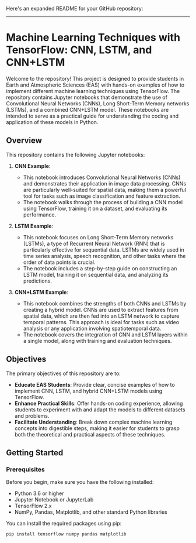 Here's an expanded README for your GitHub repository:

---

# Machine Learning Techniques with TensorFlow: CNN, LSTM, and CNN+LSTM

Welcome to the repository! This project is designed to provide students in Earth and Atmospheric Sciences (EAS) with hands-on examples of how to implement different machine learning techniques using TensorFlow. The repository contains Jupyter notebooks that demonstrate the use of Convolutional Neural Networks (CNNs), Long Short-Term Memory networks (LSTMs), and a combined CNN+LSTM model. These notebooks are intended to serve as a practical guide for understanding the coding and application of these models in Python.

## Overview

This repository contains the following Jupyter notebooks:

1. **CNN Example**: 
   - This notebook introduces Convolutional Neural Networks (CNNs) and demonstrates their application in image data processing. CNNs are particularly well-suited for spatial data, making them a powerful tool for tasks such as image classification and feature extraction.
   - The notebook walks through the process of building a CNN model using TensorFlow, training it on a dataset, and evaluating its performance.

2. **LSTM Example**:
   - This notebook focuses on Long Short-Term Memory networks (LSTMs), a type of Recurrent Neural Network (RNN) that is particularly effective for sequential data. LSTMs are widely used in time series analysis, speech recognition, and other tasks where the order of data points is crucial.
   - The notebook includes a step-by-step guide on constructing an LSTM model, training it on sequential data, and analyzing its predictions.

3. **CNN+LSTM Example**:
   - This notebook combines the strengths of both CNNs and LSTMs by creating a hybrid model. CNNs are used to extract features from spatial data, which are then fed into an LSTM network to capture temporal patterns. This approach is ideal for tasks such as video analysis or any application involving spatiotemporal data.
   - The notebook covers the integration of CNN and LSTM layers within a single model, along with training and evaluation techniques.

## Objectives

The primary objectives of this repository are to:

- **Educate EAS Students**: Provide clear, concise examples of how to implement CNN, LSTM, and hybrid CNN+LSTM models using TensorFlow.
- **Enhance Practical Skills**: Offer hands-on coding experience, allowing students to experiment with and adapt the models to different datasets and problems.
- **Facilitate Understanding**: Break down complex machine learning concepts into digestible steps, making it easier for students to grasp both the theoretical and practical aspects of these techniques.

## Getting Started

### Prerequisites

Before you begin, make sure you have the following installed:

- Python 3.6 or higher
- Jupyter Notebook or JupyterLab
- TensorFlow 2.x
- NumPy, Pandas, Matplotlib, and other standard Python libraries

You can install the required packages using pip:

```bash
pip install tensorflow numpy pandas matplotlib
```
